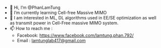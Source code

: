 - 👋 Hi, I’m @PhanLamTung
- 🌱 I’m currently learning Cell-free Massive MIMO
- 👀 I am interested in ML, DL algorithms used in EE/SE optimization as well as transmit power in Cell-Free massive MIMO system.
- 📫 How to reach me :
    + Facebook: https://www.facebook.com/lamtung.phan.792/
    + Email   : lamtunglab417@gmail.com

<!---
PhanLamTung/PhanLamTung is a ✨ special ✨ repository because its `README.md` (this file) appears on your GitHub profile.
You can click the Preview link to take a look at your changes.
--->
